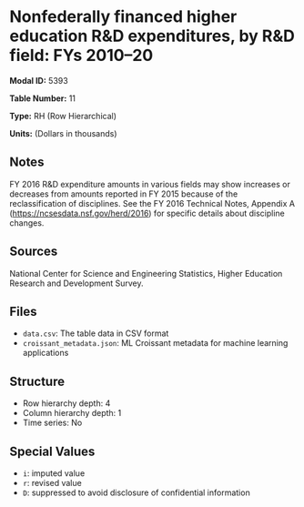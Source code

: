 # Nonfederally financed higher education R&D expenditures, by R&D field: FYs 2010–20

**Modal ID:** 5393

**Table Number:** 11

**Type:** RH (Row Hierarchical)

**Units:** (Dollars in thousands)

## Notes

FY 2016 R&D expenditure amounts in various fields may show increases or decreases from amounts reported in FY 2015 because of the reclassification of disciplines. See the FY 2016 Technical Notes, Appendix A (https://ncsesdata.nsf.gov/herd/2016) for specific details about discipline changes.

## Sources

National Center for Science and Engineering Statistics, Higher Education Research and Development Survey.

## Files

- `data.csv`: The table data in CSV format
- `croissant_metadata.json`: ML Croissant metadata for machine learning applications

## Structure

- Row hierarchy depth: 4
- Column hierarchy depth: 1
- Time series: No

## Special Values

- `i`: imputed value
- `r`: revised value
- `D`: suppressed to avoid disclosure of confidential information
